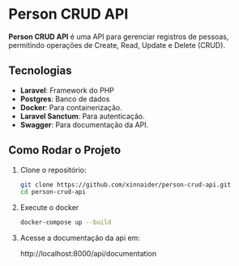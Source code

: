 # Person CRUD API

**Person CRUD API** é uma API para gerenciar registros de pessoas, permitindo operações de Create, Read, Update e Delete (CRUD).

## Tecnologias

- **Laravel**: Framework do PHP
- **Postgres**: Banco de dados
- **Docker**: Para containerização.
- **Laravel Sanctum**: Para autenticação.
- **Swagger**: Para documentação da API.

## Como Rodar o Projeto

1. Clone o repositório:
   
   ```bash
   git clone https://github.com/xinnaider/person-crud-api.git
   cd person-crud-api
   ```
   
3. Execute o docker
   
   ```bash
   docker-compose up --build
   ```
   
4. Acesse a documentação da api em:

   http://localhost:8000/api/documentation
